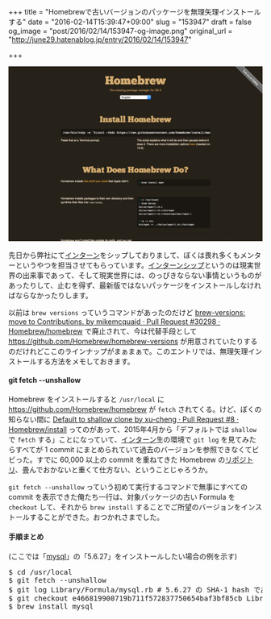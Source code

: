 +++
title = "Homebrewで古いバージョンのパッケージを無理矢理インストールする"
date = "2016-02-14T15:39:47+09:00"
slug = "153947"
draft = false
og_image = "post/2016/02/14/153947-og-image.png"
original_url = "http://june29.hatenablog.jp/entry/2016/02/14/153947"

+++

<p><span itemscope itemtype="http://schema.org/Photograph"><img src="/post/2016/02/14/153947-20160214144932.png" alt="f:id:june29:20160214144932p:plain" title="f:id:june29:20160214144932p:plain" class="hatena-fotolife" itemprop="image"></span></p>

<p>先日から弊社にて<a class="keyword" href="http://d.hatena.ne.jp/keyword/%A5%A4%A5%F3%A5%BF%A1%BC%A5%F3">インターン</a>をシップしておりまして、ぼくは畏れ多くもメンターというやつを担当させてもらっています。<a class="keyword" href="http://d.hatena.ne.jp/keyword/%A5%A4%A5%F3%A5%BF%A1%BC%A5%F3%A5%B7%A5%C3%A5%D7">インターンシップ</a>というのは現実世界の出来事であって、そして現実世界には、のっぴきならない事情というものがあったりして、止むを得ず、最新版ではないパッケージをインストールしなければならなかったりします。</p>

<p>以前は <code>brew versions</code> っていうコマンドがあったのだけど <a href="https://github.com/Homebrew/homebrew/pull/30298">brew-versions: move to Contributions. by mikemcquaid · Pull Request #30298 · Homebrew/homebrew</a> で廃止されて、今は代替手段として <a href="https://github.com/Homebrew/homebrew-versions">https://github.com/Homebrew/homebrew-versions</a> が用意されていたりするのだけれどここのラインナップがまぁまぁで。このエントリでは、無理矢理インストールする方法をメモしておきます。</p>

<h4>git fetch --unshallow</h4>

<p>Homebrew をインストールすると <code>/usr/local</code> に <a href="https://github.com/Homebrew/homebrew">https://github.com/Homebrew/homebrew</a> が <code>fetch</code> されてくる。けど、ぼくの知らない間に <a href="https://github.com/Homebrew/install/pull/8">Default to shallow clone by xu-cheng · Pull Request #8 · Homebrew/install</a> ってのがあって、2015年4月から「デフォルトでは <code>shallow</code> で <code>fetch</code> する」ことになっていて、<a class="keyword" href="http://d.hatena.ne.jp/keyword/%A5%A4%A5%F3%A5%BF%A1%BC%A5%F3">インターン</a>生の環境で <code>git log</code> を見てみたらすべてが 1 commit にまとめられていて過去のバージョンを参照できなくてビビった。すでに 60,000 以上の commit を重ねてきた Homebrew の<a class="keyword" href="http://d.hatena.ne.jp/keyword/%A5%EA%A5%DD%A5%B8%A5%C8%A5%EA">リポジトリ</a>、畳んでおかないと重くて仕方ない、ということじゃろうか。</p>

<p><code>git fetch --unshallow</code> っていう初めて実行するコマンドで無事にすべての commit を表示できた俺たち一行は、対象パッケージの古い Formula を <code>checkout</code> して、それから <code>brew install</code> することでご所望のバージョンをインストールすることができた。おつかれさまでした。</p>

<h4>手順まとめ</h4>

<p>(ここでは「<a class="keyword" href="http://d.hatena.ne.jp/keyword/mysql">mysql</a>」の「5.6.27」をインストールしたい場合の例を示す)</p>

<pre class="code" data-lang="" data-unlink>$ cd /usr/local
$ git fetch --unshallow
$ git log Library/Formula/mysql.rb # 5.6.27 の SHA-1 hash である「e466819900719b711f572837750654baf3bf85cb」を見つけてくる
$ git checkout e466819900719b711f572837750654baf3bf85cb Library/Formula/mysql.rb
$ brew install mysql</pre>